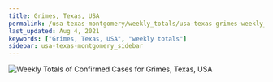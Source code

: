 ```yaml
---
title: Grimes, Texas, USA
permalink: /usa-texas-montgomery/weekly_totals/usa-texas-grimes-weekly_totals.html
last_updated: Aug 4, 2021
keywords: ["Grimes, Texas, USA", "weekly totals"]
sidebar: usa-texas-montgomery_sidebar
---
```


![Weekly Totals of Confirmed Cases for Grimes, Texas, USA](/covid_tracker/images/graphs/usa-texas-grimes-weekly_totals_graph.png)
